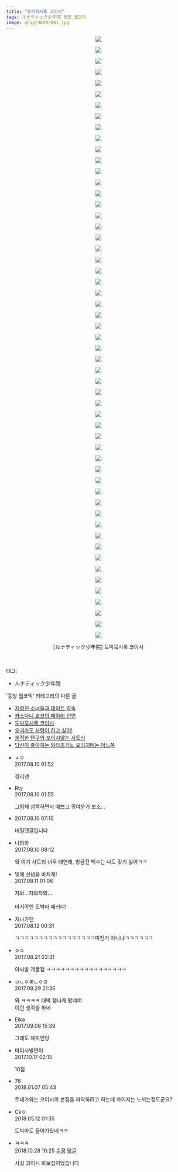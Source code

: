 ```yaml
---
title: "도박묵시록 코이시"
tags: ルナティック少年院 동방_웹코믹
image: ghap/3628/001.jpg
---
```

<div class="article">
<p style="text-align: center; clear: none; float: none;"><img src="{{ site.nasurl }}/ghap/3628/001.jpg"/></p>
<p style="text-align: center; clear: none; float: none;"><img src="{{ site.nasurl }}/ghap/3628/002.jpg"/></p>
<p style="text-align: center; clear: none; float: none;"><img src="{{ site.nasurl }}/ghap/3628/003.jpg"/></p>
<p style="text-align: center; clear: none; float: none;"><img src="{{ site.nasurl }}/ghap/3628/004.jpg"/></p>
<p style="text-align: center; clear: none; float: none;"><img src="{{ site.nasurl }}/ghap/3628/005.jpg"/></p>
<p style="text-align: center; clear: none; float: none;"><img src="{{ site.nasurl }}/ghap/3628/006.jpg"/></p>
<p style="text-align: center; clear: none; float: none;"><img src="{{ site.nasurl }}/ghap/3628/007.jpg"/></p>
<p style="text-align: center; clear: none; float: none;"><img src="{{ site.nasurl }}/ghap/3628/008.jpg"/></p>
<p style="text-align: center; clear: none; float: none;"><img src="{{ site.nasurl }}/ghap/3628/009.jpg"/></p>
<p style="text-align: center; clear: none; float: none;"><img src="{{ site.nasurl }}/ghap/3628/010.jpg"/></p>
<p style="text-align: center; clear: none; float: none;"><img src="{{ site.nasurl }}/ghap/3628/011.jpg"/></p>
<p style="text-align: center; clear: none; float: none;"><img src="{{ site.nasurl }}/ghap/3628/012.jpg"/></p>
<p style="text-align: center; clear: none; float: none;"><img src="{{ site.nasurl }}/ghap/3628/013.jpg"/></p>
<p style="text-align: center; clear: none; float: none;"><img src="{{ site.nasurl }}/ghap/3628/014.jpg"/></p>
<p style="text-align: center; clear: none; float: none;"><img src="{{ site.nasurl }}/ghap/3628/015.jpg"/></p>
<p style="text-align: center; clear: none; float: none;"><img src="{{ site.nasurl }}/ghap/3628/016.jpg"/></p>
<p style="text-align: center; clear: none; float: none;"><img src="{{ site.nasurl }}/ghap/3628/017.jpg"/></p>
<p style="text-align: center; clear: none; float: none;"><img src="{{ site.nasurl }}/ghap/3628/018.jpg"/></p>
<p style="text-align: center; clear: none; float: none;"><img src="{{ site.nasurl }}/ghap/3628/019.jpg"/></p>
<p style="text-align: center; clear: none; float: none;"><img src="{{ site.nasurl }}/ghap/3628/020.jpg"/></p>
<p style="text-align: center; clear: none; float: none;"><img src="{{ site.nasurl }}/ghap/3628/021.jpg"/></p>
<p style="text-align: center; clear: none; float: none;"><img src="{{ site.nasurl }}/ghap/3628/022.jpg"/></p>
<p style="text-align: center; clear: none; float: none;"><img src="{{ site.nasurl }}/ghap/3628/023.jpg"/></p>
<p style="text-align: center; clear: none; float: none;"><img src="{{ site.nasurl }}/ghap/3628/024.jpg"/></p>
<p style="text-align: center; clear: none; float: none;"><img src="{{ site.nasurl }}/ghap/3628/025.jpg"/></p>
<p style="text-align: center; clear: none; float: none;"><img src="{{ site.nasurl }}/ghap/3628/026.jpg"/></p>
<p style="text-align: center; clear: none; float: none;"><img src="{{ site.nasurl }}/ghap/3628/027.jpg"/></p>
<p style="text-align: center; clear: none; float: none;"><img src="{{ site.nasurl }}/ghap/3628/028.jpg"/></p>
<p style="text-align: center; clear: none; float: none;"><img src="{{ site.nasurl }}/ghap/3628/029.jpg"/></p>
<p style="text-align: center; clear: none; float: none;"><img src="{{ site.nasurl }}/ghap/3628/030.jpg"/></p>
<p style="text-align: center; clear: none; float: none;"><img src="{{ site.nasurl }}/ghap/3628/031.jpg"/></p>
<p style="text-align: center; clear: none; float: none;"><img src="{{ site.nasurl }}/ghap/3628/032.jpg"/></p>
<p style="text-align: center; clear: none; float: none;"><img src="{{ site.nasurl }}/ghap/3628/033.jpg"/></p>
<p style="text-align: center; clear: none; float: none;"><img src="{{ site.nasurl }}/ghap/3628/034.jpg"/></p>
<p style="text-align: center; clear: none; float: none;"><img src="{{ site.nasurl }}/ghap/3628/035.jpg"/></p>
<p style="text-align: center; clear: none; float: none;"><img src="{{ site.nasurl }}/ghap/3628/036.jpg"/></p>
<p style="text-align: center; clear: none; float: none;"><img src="{{ site.nasurl }}/ghap/3628/037.jpg"/></p>
<p style="text-align: center; clear: none; float: none;"><img src="{{ site.nasurl }}/ghap/3628/038.jpg"/></p>
<p style="text-align: center; clear: none; float: none;"><img src="{{ site.nasurl }}/ghap/3628/039.jpg"/></p>
<p style="text-align: center; clear: none; float: none;"><img src="{{ site.nasurl }}/ghap/3628/040.jpg"/></p>
<p style="text-align: center; clear: none; float: none;"><img src="{{ site.nasurl }}/ghap/3628/041.jpg"/></p>
<p style="text-align: center; clear: none; float: none;"><img src="{{ site.nasurl }}/ghap/3628/042.jpg"/></p>
<p style="text-align: center; clear: none; float: none;"><img src="{{ site.nasurl }}/ghap/3628/043.jpg"/></p>
<p style="text-align: center; clear: none; float: none;"><img src="{{ site.nasurl }}/ghap/3628/044.jpg"/></p>
<p style="text-align: center; clear: none; float: none;"><img src="{{ site.nasurl }}/ghap/3628/045.jpg"/></p>
<p style="text-align: center; clear: none; float: none;"><img src="{{ site.nasurl }}/ghap/3628/046.jpg"/></p>
<p style="text-align: center; clear: none; float: none;"><img src="{{ site.nasurl }}/ghap/3628/047.jpg"/></p>
<p style="text-align: center; clear: none; float: none;"><img src="{{ site.nasurl }}/ghap/3628/048.jpg"/></p>
<p style="text-align: center; clear: none; float: none;"><img src="{{ site.nasurl }}/ghap/3628/049.jpg"/></p>
<p style="text-align: center; clear: none; float: none;"><img src="{{ site.nasurl }}/ghap/3628/050.jpg"/></p>
<p style="text-align: center; clear: none; float: none;"><img src="{{ site.nasurl }}/ghap/3628/051.jpg"/></p>
<p style="text-align: center; clear: none; float: none;"><img src="{{ site.nasurl }}/ghap/3628/052.jpg"/></p>
<p style="text-align: center; clear: none; float: none;"><img src="{{ site.nasurl }}/ghap/3628/053.jpg"/></p>
<p style="text-align: center; clear: none; float: none;"><img src="{{ site.nasurl }}/ghap/3628/054.jpg"/></p>
<p style="text-align: center; clear: none; float: none;"><img src="{{ site.nasurl }}/ghap/3628/055.jpg"/></p>
<p style="text-align: center; clear: none; float: none;">[ルナティック少年院] 도박묵시록 코이시</p>
<p><br/></p>
</div><div class="tagTrail">
<p>태그: </p>
<ul>
<li>ルナティック少年院</li>
</ul>
</div><div class="another">
<p>'동방 웹코믹' 카테고리의 다른 글</p>
<ul>
<li><a href="/2017-08-10-ghap_3632">지령전 소녀들과 데이트 약속</a></li>
<li><a href="/2017-08-10-ghap_3631">카소다니 쿄코의 메아리 선언</a></li>
<li><a href="/2017-08-10-ghap_3628">도박묵시록 코이시</a></li>
<li><a href="/2017-08-03-ghap_3611">요괴라도 사랑이 하고 싶어!</a></li>
<li><a href="/2017-07-21-ghap_3593">솔직한 텐구와 보이지않는 사토리</a></li>
<li><a href="/2017-07-21-ghap_3590">당신이 좋아하는 와타츠키노 요리히메는 어느쪽</a></li>
</ul>
</div><div class="cb_module cb_fluid">
<div class="cb_wrt cb_profile">
<div class="comment">
<ul>
<li class="cb_thumb_off" id="comment15055689">
<div class="cb_comment_area">
<div class="cb_info_area">
<div class="cb_section">
<span class="cb_nick_name">ㅅㅇ</span>
</div>
<div class="cb_section">
<span class="cb_date">2017.08.10 01:52 </span>
</div>
</div>
<div class="cb_dsc_comment">
<p class="cb_dsc">
											경리맨
										</p>
</div>
</div></li>
<li class="cb_thumb_off" id="comment15055691">
<div class="cb_comment_area">
<div class="cb_info_area">
<div class="cb_section">
<span class="cb_nick_name">Rty</span>
</div>
<div class="cb_section">
<span class="cb_date">2017.08.10 01:55 </span>
</div>
</div>
<div class="cb_dsc_comment">
<p class="cb_dsc">
											그림체 섬뜩하면서 예쁘고 귀여운거 보소...
										</p>
</div>
</div></li>
<li class="cb_thumb_off" id="comment15055787">
<div class="cb_comment_area">
<div class="cb_info_area">
<div class="cb_section">
<span class="cb_nick_name"></span>
</div>
<div class="cb_section">
<span class="cb_date">2017.08.10 07:10</span>
</div>
</div>
<div class="cb_dsc_comment">
<p class="cb_dsc">
											비밀댓글입니다
										</p>
</div>
</div></li>
<li class="cb_thumb_off" id="comment15055803">
<div class="cb_comment_area">
<div class="cb_info_area">
<div class="cb_section">
<span class="cb_nick_name">나하하</span>
</div>
<div class="cb_section">
<span class="cb_date">2017.08.10 08:12 </span>
</div>
</div>
<div class="cb_dsc_comment">
<p class="cb_dsc">
											앜 여기 사토리 너무 태연해, 방금전 백수는 나도 갖기 싫어ㅋㅋ
										</p>
</div>
</div></li>
<li class="cb_thumb_off" id="comment15056558">
<div class="cb_comment_area">
<div class="cb_info_area">
<div class="cb_section">
<span class="cb_nick_name">빛에 신념을 바치게!</span>
</div>
<div class="cb_section">
<span class="cb_date">2017.08.11 01:06 </span>
</div>
</div>
<div class="cb_dsc_comment">
<p class="cb_dsc">
											자와...자와자와...<br/>
<br/>
마지막엔 도박마 패러디!
										</p>
</div>
</div></li>
<li class="cb_thumb_off" id="comment15057439">
<div class="cb_comment_area">
<div class="cb_info_area">
<div class="cb_section">
<span class="cb_nick_name">지나가던</span>
</div>
<div class="cb_section">
<span class="cb_date">2017.08.12 00:31 </span>
</div>
</div>
<div class="cb_dsc_comment">
<p class="cb_dsc">
											ㅋㅋㅋㅋㅋㅋㅋㅋㅋㅋㅋㅋㅋㅋㅋㅋㅋ미친거 아니냐ㅋㅋㅋㅋㅋㅋ
										</p>
</div>
</div></li>
<li class="cb_thumb_off" id="comment15064577">
<div class="cb_comment_area">
<div class="cb_info_area">
<div class="cb_section">
<span class="cb_nick_name">ㅇㅇ</span>
</div>
<div class="cb_section">
<span class="cb_date">2017.08.21 03:31 </span>
</div>
</div>
<div class="cb_dsc_comment">
<p class="cb_dsc">
											아씨발 개꿀잼 ㅋㅋㅋㅋㅋㅋㅋㅋㅋㅋㅋㅋㅋㅋㅋㅋㅋ
										</p>
</div>
</div></li>
<li class="cb_thumb_off" id="comment15071206">
<div class="cb_comment_area">
<div class="cb_info_area">
<div class="cb_section">
<span class="cb_nick_name">ㅁㄴㅇㄻㄴㅇㄹ</span>
</div>
<div class="cb_section">
<span class="cb_date">2017.08.29 21:36 </span>
</div>
</div>
<div class="cb_dsc_comment">
<p class="cb_dsc">
											와 ㅋㅋㅋㅋ 대박 잼나게 봤네여<br/>
이런 생각을 하네
										</p>
</div>
</div></li>
<li class="cb_thumb_off" id="comment15077538">
<div class="cb_comment_area">
<div class="cb_info_area">
<div class="cb_section">
<span class="cb_nick_name">Elka</span>
</div>
<div class="cb_section">
<span class="cb_date">2017.09.06 15:39 </span>
</div>
</div>
<div class="cb_dsc_comment">
<p class="cb_dsc">
											그래도 해피엔딩
										</p>
</div>
</div></li>
<li class="cb_thumb_off" id="comment15107179">
<div class="cb_comment_area">
<div class="cb_info_area">
<div class="cb_section">
<span class="cb_nick_name">마리사발면이</span>
</div>
<div class="cb_section">
<span class="cb_date">2017.10.17 02:15 </span>
</div>
</div>
<div class="cb_dsc_comment">
<p class="cb_dsc">
											10점
										</p>
</div>
</div></li>
<li class="cb_thumb_off" id="comment15168282">
<div class="cb_comment_area">
<div class="cb_info_area">
<div class="cb_section">
<span class="cb_nick_name">76</span>
</div>
<div class="cb_section">
<span class="cb_date">2018.01.07 05:43 </span>
</div>
</div>
<div class="cb_dsc_comment">
<p class="cb_dsc">
											토네가와는 코이시의 본질을 파악하려고 하는데 카이지는 느끼는정도군요?
										</p>
</div>
</div></li>
<li class="cb_thumb_off" id="comment15254403">
<div class="cb_comment_area">
<div class="cb_info_area">
<div class="cb_section">
<span class="cb_nick_name">Ckㅇ</span>
</div>
<div class="cb_section">
<span class="cb_date">2018.05.12 01:35 </span>
</div>
</div>
<div class="cb_dsc_comment">
<p class="cb_dsc">
											도박마도 들어가있네ㅋㅋ
										</p>
</div>
</div></li>
<li class="cb_thumb_off" id="comment15363941">
<div class="cb_comment_area">
<div class="cb_info_area">
<div class="cb_section">
<span class="cb_nick_name">ㅋㅋㅋ</span>
</div>
<div class="cb_section">
<span class="cb_date">2018.10.28 16:25 </span>
<span><a class="edit" href="javascript:void(0)" onclick="deleteComment(15363941);return false"><span class="glyphicon glyphicon-edit"></span> 수정</a></span>
<span><a class="reply" href="javascript:void(0)" onclick="commentComment(15363941); return false"><span class="glyphicon glyphicon-share-alt"></span> 답글</a></span>
</div>
</div>
<div class="cb_dsc_comment">
<p class="cb_dsc">
											사실 코이시 화보집이었습니다
										</p>
</div>
</div></li>
</ul>
</div>
</div><!-- commentList close -->
</div>
